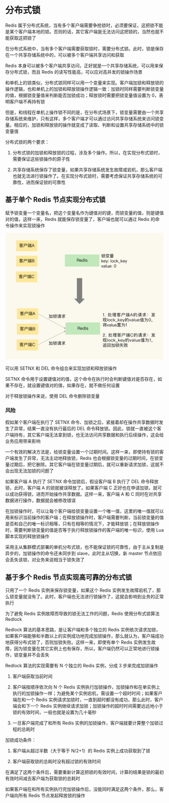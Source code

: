 # 分布式锁

Redis 属于分布式系统，当有多个客户端需要争抢锁时，必须要保证，这把锁不能是某个客户端本地的锁。否则的话，其它客户端是无法访问这把锁的，当然也就不能获取这把锁了

在分布式系统中，当有多个客户端需要获取锁时，需要分布式锁。此时，锁是保存在一个共享存储系统中的，可以被多个客户端共享访问和获取

Redis 本身可以被多个客户端共享访问，正好就是一个共享存储系统，可以用来保存分布式锁，而且 Redis 的读写性能高，可以应对高并发的锁操作场景

和单机上的锁类似，分布式锁同样可以用一个变量来实现。客户端加锁和释放锁的操作逻辑，也和单机上的加锁和释放锁操作逻辑一致：加锁时同样需要判断锁变量的值，根据锁变量值来判断能否加锁成功；释放锁时需要把锁变量值设置为 0，表明客户端不再持有锁

但是，和线程在单机上操作锁不同的是，在分布式场景下，锁变量需要由一个共享存储系统来维护，只有这样，多个客户端才可以通过访问共享存储系统来访问锁变量。相应的，加锁和释放锁的操作就变成了读取、判断和设置共享存储系统中的锁变量值

分布式锁的两个要求：

1. 分布式锁的加锁和释放锁的过程，涉及多个操作。所以，在实现分布式锁时，需要保证这些锁操作的原子性

2. 共享存储系统保存了锁变量，如果共享存储系统发生故障或宕机，那么客户端也就无法进行锁操作了。在实现分布式锁时，需要考虑保证共享存储系统的可靠性，进而保证锁的可靠性

## 基于单个 Redis 节点实现分布式锁

赋予锁变量一个变量名，把这个变量名作为键值对的键，而锁变量的值，则是键值对的值，这样一来，Redis 就能保存锁变量了，客户端也就可以通过 Redis 的命令操作来实现锁操作

![01](分布式锁.assets/01.png)

可以用 SETNX 和 DEL 命令组合来实现加锁和释放锁操作

SETNX 命令用于设置键值对的值，这个命令在执行时会判断键值对是否存在，如果不存在，就设置键值对的值，如果存在，就不做任何设置

对于释放锁操作来说，使用 DEL 命令删除锁变量

### 风险

假如某个客户端在执行了 SETNX 命令、加锁之后，紧接着却在操作共享数据时发生了异常，结果一直没有执行最后的 DEL 命令释放锁。因此，锁就一直被这个客户端持有，其它客户端无法拿到锁，也无法访问共享数据和执行后续操作，这会给业务应用带来影响

一个有效的解决方法是，给锁变量设置一个过期时间。这样一来，即使持有锁的客户端发生了异常，无法主动地释放锁，Redis 也会根据锁变量的过期时间，在锁变量过期后，把它删除。其它客户端在锁变量过期后，就可以重新请求加锁，这就不会出现无法加锁的问题了

如果客户端 A 执行了 SETNX 命令加锁后，假设客户端 B 执行了 DEL 命令释放锁，此时，客户端 A 的锁就被误释放了。如果客户端 C 正好也在申请加锁，就可以成功获得锁，进而开始操作共享数据。这样一来，客户端 A 和 C 同时在对共享数据进行操作，数据就会被修改错误

在加锁操作时，可以让每个客户端给锁变量设置一个唯一值，这里的唯一值就可以用来标识当前操作的客户端；在释放锁操作时，客户端需要判断，当前锁变量的值是否和自己的唯一标识相等，只有在相等的情况下，才能释放锁；在释放锁操作时，需要判断锁变量的值是否等于执行释放锁操作的客户端的唯一标识，使用 Lua 脚本实现的释放锁操作

采用主从集群模式部署的单机分布式锁，也不能保证锁的可靠性，由于主从复制是异步的，加锁操作的命令还未同步到 slave，此时主从切换，新 master 节点依旧会丢失该锁，对业务来说相当于锁失效了

## 基于多个 Redis 节点实现高可靠的分布式锁

只用了一个 Redis 实例来保存锁变量，如果这个 Redis 实例发生故障宕机了，那么锁变量就没有了。此时，客户端也无法进行锁操作了，这就会影响到业务的正常执行

为了避免 Redis 实例故障而导致的锁无法工作的问题，Redis 使用分布式锁算法 Redlock

Redlock 算法的基本思路，是让客户端和多个独立的 Redis 实例依次请求加锁，如果客户端能够和半数以上的实例成功地完成加锁操作，那么就认为，客户端成功地获得分布式锁了，否则加锁失败。这样一来，即使有单个 Redis 实例发生故障，因为锁变量在其它实例上也有保存，所以，客户端仍然可以正常地进行锁操作，锁变量并不会丢失

Redlock 算法的实现需要有 N 个独立的 Redis 实例，分成 3 步来完成加锁操作

1. 客户端获取当前时间

2. 客户端按顺序依次向 N 个 Redis 实例执行加锁操作，加锁操作和在单实例上执行的加锁操作一样；为避免某个实例宕机，需设置一个超时时间；如果客户端在和一个 Redis 实例请求加锁时，一直到超时都没有成功，那么此时，客户端会和下一个 Redis 实例继续请求加锁；加锁操作的超时时间需要远远地小于锁的有效时间，一般也就是设置为几十毫秒

3. 一旦客户端完成了和所有 Redis 实例的加锁操作，客户端就要计算整个加锁过程的总耗时

加锁成功条件：

1. 客户端从超过半数（大于等于 N/2+1）的 Redis 实例上成功获取到了锁

2. 客户端获取锁的总耗时没有超过锁的有效时间

在满足了这两个条件后，需要重新计算这把锁的有效时间，计算的结果是锁的最初有效时间减去客户端为获取锁的总耗时

如果客户端在和所有实例执行完加锁操作后，没能同时满足这两个条件，那么，客户端向所有 Redis 节点发起释放锁的操作